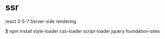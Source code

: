 # ssr
react 3-5-7 Server-side rendering

$ npm install style-loader css-loader script-loader jquery foundation-sites
